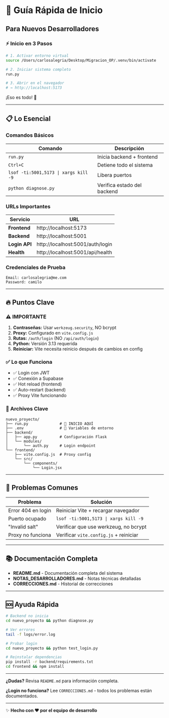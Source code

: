 # 🚀 Guía Rápida de Inicio

## Para Nuevos Desarrolladores

### ⚡ Inicio en 3 Pasos

```bash
# 1. Activar entorno virtual
source /Users/carlosalegria/Desktop/Migracion_OP/.venv/bin/activate

# 2. Iniciar sistema completo
run.py

# 3. Abrir en el navegador
# → http://localhost:5173
```

¡Eso es todo! 🎉

---

## 📋 Lo Esencial

### Comandos Básicos

| Comando | Descripción |
|---------|-------------|
| `run.py` | Inicia backend + frontend |
| `Ctrl+C` | Detiene todo el sistema |
| `lsof -ti:5001,5173 \| xargs kill -9` | Libera puertos |
| `python diagnose.py` | Verifica estado del backend |

### URLs Importantes

| Servicio | URL |
|----------|-----|
| **Frontend** | http://localhost:5173 |
| **Backend** | http://localhost:5001 |
| **Login API** | http://localhost:5001/auth/login |
| **Health** | http://localhost:5001/api/health |

### Credenciales de Prueba

```
Email: carlosalegria@me.com
Password: camilo
```

---

## 🔥 Puntos Clave

### ⚠️ IMPORTANTE

1. **Contraseñas:** Usar `werkzeug.security`, NO bcrypt
2. **Proxy:** Configurado en `vite.config.js`
3. **Rutas:** `/auth/login` (NO `/api/auth/login`)
4. **Python:** Versión 3.13 requerida
5. **Reiniciar:** Vite necesita reinicio después de cambios en config

### ✅ Lo que Funciona

- ✅ Login con JWT
- ✅ Conexión a Supabase
- ✅ Hot reload (frontend)
- ✅ Auto-restart (backend)
- ✅ Proxy Vite funcionando

### 📂 Archivos Clave

```
nuevo_proyecto/
├── run.py              # 🎯 INICIO AQUÍ
├── .env                # 🔐 Variables de entorno
├── backend/
│   ├── app.py          # Configuración Flask
│   └── modules/
│       └── auth.py     # Login endpoint
└── frontend/
    ├── vite.config.js  # Proxy config
    └── src/
        └── components/
            └── Login.jsx
```

---

## 🐛 Problemas Comunes

| Problema | Solución |
|----------|----------|
| Error 404 en login | Reiniciar Vite + recargar navegador |
| Puerto ocupado | `lsof -ti:5001,5173 \| xargs kill -9` |
| "Invalid salt" | Verificar que use werkzeug, no bcrypt |
| Proxy no funciona | Verificar `vite.config.js` + reiniciar |

---

## 📚 Documentación Completa

- **README.md** - Documentación completa del sistema
- **NOTAS_DESARROLLADORES.md** - Notas técnicas detalladas
- **CORRECCIONES.md** - Historial de correcciones

---

## 🆘 Ayuda Rápida

```bash
# Backend no inicia
cd nuevo_proyecto && python diagnose.py

# Ver errores
tail -f logs/error.log

# Probar login
cd nuevo_proyecto && python test_login.py

# Reinstalar dependencias
pip install -r backend/requirements.txt
cd frontend && npm install
```

---

**¿Dudas?** Revisa `README.md` para información completa.

**¿Login no funciona?** Lee `CORRECCIONES.md` - todos los problemas están documentados.

---

✨ **Hecho con ❤️ por el equipo de desarrollo**
